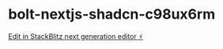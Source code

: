 # bolt-nextjs-shadcn-c98ux6rm

[Edit in StackBlitz next generation editor ⚡️](https://stackblitz.com/~/github.com/ryograhhh/bolt-nextjs-shadcn-c98ux6rm)